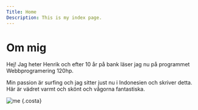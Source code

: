 ```yaml
---
Title: Home
Description: This is my index page.
---
```


# Om mig

Hej!
Jag heter Henrik och efter 10 år på bank läser jag nu på programmet Webbprogramering 120hp.

Min passion är surfing och jag sitter just nu i Indonesien och skriver detta. Här är vädret varmt och skönt och vågorna fantastiska.

![me](%assets_url%/img/costa_rica.jpeg "Costa") {.costa}
